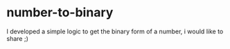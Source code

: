 # number-to-binary
I developed a simple logic to get the binary form of a number, i would like to share ;)
